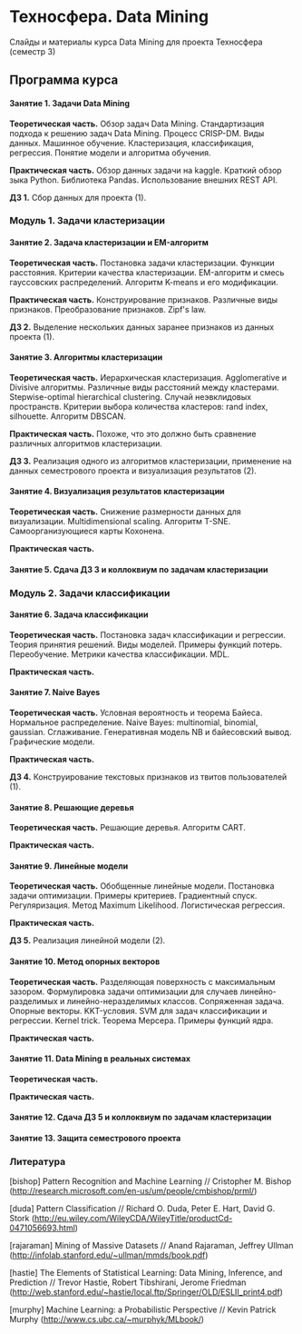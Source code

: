 Техносфера. Data Mining 
========

Слайды и материалы курса Data Mining для проекта Техносфера (семестр 3)

## Программа курса

#### Занятие 1. Задачи Data Mining

**Теоретическая часть.** Обзор задач Data Mining. Стандартизация подхода к решению задач Data Mining. Процесс CRISP-DM. Виды данных. Машинное обучение. Кластеризация, классификация, регрессия. Понятие модели и алгоритма обучения.

**Практическая часть.** Обзор данных задачи на kaggle. Краткий обзор зыка Python. Библиотека Pandas. Использование внешних REST API.

**ДЗ 1.** Сбор данных для проекта (1).

### Модуль 1. Задачи кластеризации

#### Занятие 2. Задача кластеризации и EM-алгоритм

**Теоретическая часть.** Постановка задачи кластеризации. Функции расстояния. Критерии качества кластеризации. EM-алгоритм и смесь гауссовских распределений. Алгоритм K-means и его модификации.

**Практическая часть.** Конструирование признаков. Различные виды признаков. Преобразование признаков. Zipf's law.

**ДЗ 2.** Выделение нескольких данных заранее признаков из данных проекта (1).

#### Занятие 3. Алгоритмы кластеризации

**Теоретическая часть.** Иерархическая кластеризация. Agglomerative и Divisive алгоритмы. Различные виды расстояний между кластерами. Stepwise-optimal hierarchical clustering. Случай неэвклидовых пространств. Критерии выбора количества кластеров: rand index, silhouette. Алгоритм DBSCAN.

**Практическая часть.** Похоже, что это должно быть сравнение различных алгоритмов кластеризации.

**ДЗ 3.** Реализация одного из алгоритмов кластеризации, применение на данных семестрового проекта и визуализация результатов (2).

#### Занятие 4. Визуализация результатов кластеризации

**Теоретическая часть.** Снижение размерности данных для визуализации. Multidimensional scaling. Алгоритм T-SNE. Самоорганизующиеся карты Кохонена.

**Практическая часть.**

#### Занятие 5. Сдача ДЗ 3 и коллоквиум по задачам кластеризации

### Модуль 2. Задачи классификации

#### Занятие 6. Задача классификации

**Теоретическая часть.** Постановка задач классификации и регрессии. Теория принятия решений. Виды моделей. Примеры функций потерь. Переобучение. Метрики качества классификации. MDL.

**Практическая часть.** 

#### Занятие 7. Naive Bayes

**Теоретическая часть.** Условная вероятность и теорема Байеса. Нормальное распределение. Naive Bayes: multinomial, binomial, gaussian. Сглаживание. Генеративная модель NB и байесовский вывод. Графические модели.

**Практическая часть.**

**ДЗ 4.** Конструирование текстовых признаков из твитов пользователей (1).

#### Занятие 8. Решающие деревья

**Теоретическая часть.** Решающие деревья. Алгоритм CART.

**Практическая часть.**

#### Занятие 9. Линейные модели

**Теоретическая часть.** Обобщенные линейные модели. Постановка задачи оптимизации. Примеры критериев. Градиентный спуск. Регуляризация. Метод Maximum Likelihood. Логистическая регрессия.

**Практическая часть.**

**ДЗ 5.** Реализация линейной модели (2).

#### Занятие 10. Метод опорных векторов

**Теоретическая часть.** Разделяющая поверхность с максимальным зазором. Формулировка задачи оптимизации для случаев линейно-разделимых и линейно-неразделимых классов. Сопряженная задача. Опорные векторы. KKT-условия. SVM для задач классификации и регрессии. Kernel trick. Теорема Мерсера. Примеры функций ядра.

**Практическая часть.**

#### Занятие 11. Data Mining в реальных системах

**Теоретическая часть.** 

**Практическая часть.**

#### Занятие 12. Сдача ДЗ 5 и коллоквиум по задачам кластеризации

#### Занятие 13. Защита семестрового проекта

### Литература

[bishop] Pattern Recognition and Machine Learning // Cristopher M. Bishop (http://research.microsoft.com/en-us/um/people/cmbishop/prml/)

[duda] Pattern Classification // Richard O. Duda, Peter E. Hart, David G. Stork (http://eu.wiley.com/WileyCDA/WileyTitle/productCd-0471056693.html)

[rajaraman] Mining of Massive Datasets // Anand Rajaraman, Jeffrey Ullman (http://infolab.stanford.edu/~ullman/mmds/book.pdf)

[hastie] The Elements of Statistical Learning: Data Mining, Inference, and Prediction // Trevor Hastie, Robert Tibshirani, Jerome Friedman  (http://web.stanford.edu/~hastie/local.ftp/Springer/OLD/ESLII_print4.pdf)

[murphy] Machine Learning: a Probabilistic Perspective // Kevin Patrick Murphy (http://www.cs.ubc.ca/~murphyk/MLbook/)
